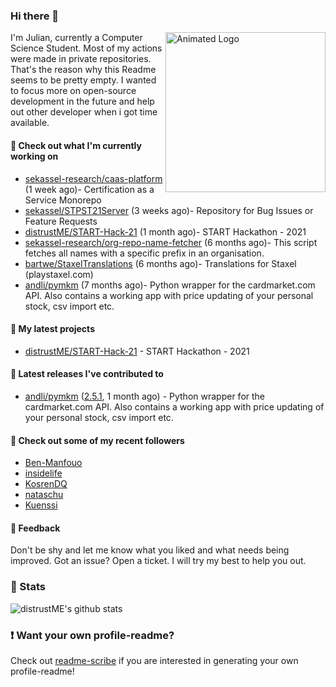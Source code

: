 ### Hi there 👋

<img align="right" src="https://github.com/distrustME/distrustME/blob/master/assets/animated-logo.gif" alt="Animated Logo" width="256" height="256" />
I'm Julian, currently a Computer Science Student. Most of my actions were made in private repositories. That's the reason why this Readme seems to be pretty empty.
I wanted to focus more on open-source development in the future and help out other developer when i got time available.

#### 👷 Check out what I'm currently working on

- [sekassel-research/caas-platform](https://github.com/sekassel-research/caas-platform) (1 week ago)- Certification as a Service Monorepo
- [sekassel/STPST21Server](https://github.com/sekassel/STPST21Server) (3 weeks ago)- Repository for Bug Issues or Feature Requests
- [distrustME/START-Hack-21](https://github.com/distrustME/START-Hack-21) (1 month ago)- START Hackathon - 2021
- [sekassel-research/org-repo-name-fetcher](https://github.com/sekassel-research/org-repo-name-fetcher) (6 months ago)- This script fetches all names with a specific prefix in an organisation.
- [bartwe/StaxelTranslations](https://github.com/bartwe/StaxelTranslations) (6 months ago)- Translations for Staxel (playstaxel.com)
- [andli/pymkm](https://github.com/andli/pymkm) (7 months ago)- Python wrapper for the cardmarket.com API. Also contains a working app with price updating of your personal stock, csv import etc.

#### 🌱 My latest projects

- [distrustME/START-Hack-21](https://github.com/distrustME/START-Hack-21) - START Hackathon - 2021

#### 🔭 Latest releases I've contributed to

- [andli/pymkm](https://github.com/andli/pymkm) ([2.5.1](https://github.com/andli/pymkm/releases/tag/2.5.1), 1 month ago) - Python wrapper for the cardmarket.com API. Also contains a working app with price updating of your personal stock, csv import etc.

#### 👯 Check out some of my recent followers

- [Ben-Manfouo](https://github.com/Ben-Manfouo)
- [insidelife](https://github.com/insidelife)
- [KosrenDQ](https://github.com/KosrenDQ)
- [nataschu](https://github.com/nataschu)
- [Kuenssi](https://github.com/Kuenssi)

#### 💬 Feedback
Don't be shy and let me know what you liked and what needs being improved. 
Got an issue? Open a ticket. I will try my best to help you out.

### 🔅 Stats
![distrustME's github stats](https://github-readme-stats.vercel.app/api?username=distrustME&show_icons=true&theme=dracula)

### ❗ Want your own profile-readme?
Check out [readme-scribe](https://github.com/muesli/readme-scribe) if you are interested in generating your own profile-readme!
